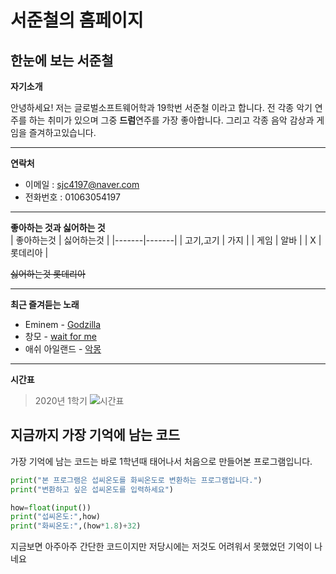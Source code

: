 # 서준철의 홈페이지

## 한눈에 보는 서준철  

**자기소개**  

안녕하세요! 저는 글로벌소프트웨어학과 19학번 서준철 이라고 합니다. 전 각종 악기 연주를 하는 취미가 있으며 그중 **드럼**연주를 가장 좋아합니다. 그리고 각종 음악 감상과 게임을 즐겨하고있습니다.

************

**연락처**  
- 이메일 : sjc4197@naver.com  
- 전화번호 : 01063054197  

************

**좋아하는 것과 싫어하는 것**  
| 좋아하는것 | 싫어하는것 |
|-------|-------|
| 고기,고기 | 가지 |
| 게임 | 알바 |
| X | 롯데리아 |  

~~싫어하는것 롯데리아~~  

************
  
**최근 즐겨듣는 노래**  
* Eminem - [Godzilla](https://www.youtube.com/watch?v=r_0JjYUe5jo)
* 창모 - [wait for me](https://www.youtube.com/watch?v=aLwV39P-knU)
* 애쉬 아일랜드 - [악몽](https://www.youtube.com/watch?v=zeez_GJW5Mo) 

************

**시간표**
> 2020년 1학기
![시간표](https://postfiles.pstatic.net/MjAyMDA2MjRfMjU2/MDAxNTkyOTI5NDY1MTIx.SzKOUtVMPeW1J2IRRJ1P24NQQRbQuQ1VSUd45CjjnLYg.tmVg44Tt5yBNP7FoU1nxSwtuZ-Hl8ODP28C0QufvRFQg.JPEG.sjc4197/KakaoTalk_20200624_012134379.jpg?type=w966 "1학기 시간표")

## 지금까지 가장 기억에 남는 코드
가장 기억에 남는 코드는 바로 1학년때 태어나서 처음으로 만들어본 프로그램입니다.   
```python
print("본 프로그램은 섭씨온도를 화씨온도로 변환하는 프로그램입니다.")
print("변환하고 싶은 섭씨온도를 입력하세요")

how=float(input())
print("섭씨온도:",how)
print("화씨온도:",(how*1.8)+32)
```
지금보면 아주아주 간단한 코드이지만 저당시에는 저것도 어려워서 못했었던 기억이 나네요
